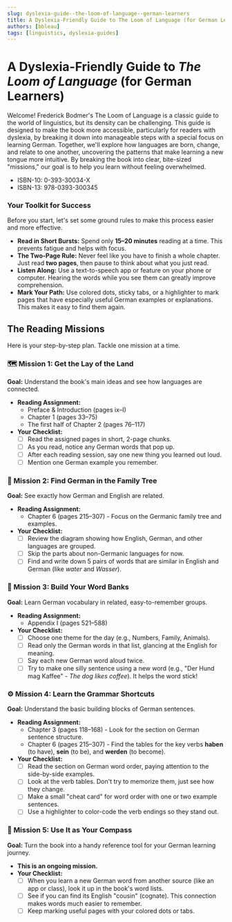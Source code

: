 ```yaml
---
slug: dyslexia-guide--the-loom-of-language--german-learners
title: A Dyslexia-Friendly Guide to The Loom of Language (for German Learners)
authors: [bbleau]
tags: [linguistics, dyslexia-guides]
---
```


# **A Dyslexia-Friendly Guide to *The Loom of Language* (for German Learners)**

Welcome! Frederick Bodmer's The Loom of Language is a classic guide to the world of linguistics, but its density can be challenging. This guide is designed to make the book more accessible, particularly for readers with dyslexia, by breaking it down into manageable steps with a special focus on learning German. Together, we'll explore how languages are born, change, and relate to one another, uncovering the patterns that make learning a new tongue more intuitive. By breaking the book into clear, bite-sized "missions," our goal is to help you learn without feeling overwhelmed.

<!-- truncate -->

- ISBN-10: 0-393-30034-X
- ISBN-13: 978-0393-300345

### **Your Toolkit for Success**

Before you start, let's set some ground rules to make this process easier and more effective.

* **Read in Short Bursts:** Spend only **15–20 minutes** reading at a time. This prevents fatigue and helps with focus.  
* **The Two-Page Rule:** Never feel like you have to finish a whole chapter. Just read **two pages**, then pause to think about what you just read.  
* **Listen Along:** Use a text-to-speech app or feature on your phone or computer. Hearing the words while you see them can greatly improve comprehension.  
* **Mark Your Path:** Use colored dots, sticky tabs, or a highlighter to mark pages that have especially useful German examples or explanations. This makes it easy to find them again.

## **The Reading Missions**

Here is your step-by-step plan. Tackle one mission at a time.

### **🗺️ Mission 1: Get the Lay of the Land**

**Goal:** Understand the book's main ideas and see how languages are connected.

* **Reading Assignment:**  
  * Preface & Introduction (pages ix–I)  
  * Chapter 1 (pages 33–75)  
  * The first half of Chapter 2 (pages 76–117)  
* **Your Checklist:**  
  * [ ] Read the assigned pages in short, 2-page chunks.  
  * [ ] As you read, notice any German words that pop up.  
  * [ ] After each reading session, say one new thing you learned out loud.  
  * [ ] Mention one German example you remember.

### **🌳 Mission 2: Find German in the Family Tree**

**Goal:** See exactly how German and English are related.

* **Reading Assignment:**  
  * Chapter 6 (pages 215–307) - Focus on the Germanic family tree and examples.  
* **Your Checklist:**  
  * [ ] Review the diagram showing how English, German, and other languages are grouped.  
  * [ ] Skip the parts about non-Germanic languages for now.  
  * [ ] Find and write down 5 pairs of words that are similar in English and German (like *water* and *Wasser*).

### **🧰 Mission 3: Build Your Word Banks**

**Goal:** Learn German vocabulary in related, easy-to-remember groups.

* **Reading Assignment:**  
  * Appendix I (pages 521–588)  
* **Your Checklist:**  
  * [ ] Choose one theme for the day (e.g., Numbers, Family, Animals).  
  * [ ] Read only the German words in that list, glancing at the English for meaning.  
  * [ ] Say each new German word aloud twice.  
  * [ ] Try to make one silly sentence using a new word (e.g., "Der Hund mag Kaffee" - *The dog likes coffee*). It helps the word stick!

### **⚙️ Mission 4: Learn the Grammar Shortcuts**

**Goal:** Understand the basic building blocks of German sentences.

* **Reading Assignment:**  
  * Chapter 3 (pages 118–168) - Look for the section on German sentence structure.  
  * Chapter 6 (pages 215–307) - Find the tables for the key verbs **haben** (to have), **sein** (to be), and **werden** (to become).  
* **Your Checklist:**  
  * [ ] Read the section on German word order, paying attention to the side-by-side examples.  
  * [ ] Look at the verb tables. Don't try to memorize them, just see how they change.  
  * [ ] Make a small "cheat card" for word order with one or two example sentences.  
  * [ ] Use a highlighter to color-code the verb endings so they stand out.

### **🧭 Mission 5: Use It as Your Compass**

**Goal:** Turn the book into a handy reference tool for your German learning journey.

* **This is an ongoing mission.**  
* **Your Checklist:**  
  * [ ] When you learn a new German word from another source (like an app or class), look it up in the book's word lists.  
  * [ ] See if you can find its English "cousin" (cognate). This connection makes words much easier to remember.  
  * [ ] Keep marking useful pages with your colored dots or tabs.